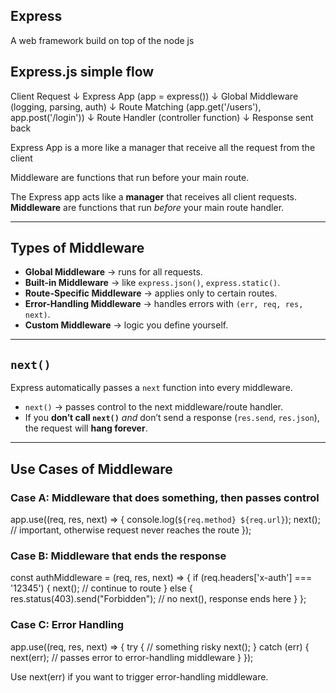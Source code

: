 ## Express
A web framework build on top of the node js

## Express.js simple flow
Client Request
      ↓
Express App (app = express())
      ↓
Global Middleware (logging, parsing, auth)
      ↓
Route Matching (app.get('/users'), app.post('/login'))
      ↓
Route Handler (controller function)
      ↓
Response sent back

Express App is a more like a manager that receive all the request from the client

Middleware are functions that run before your main route.

The Express app acts like a **manager** that receives all client requests.  
 **Middleware** are functions that run *before* your main route handler.  

---

## Types of Middleware

- **Global Middleware** → runs for all requests.  
- **Built-in Middleware** → like `express.json()`, `express.static()`.  
- **Route-Specific Middleware** → applies only to certain routes.  
- **Error-Handling Middleware** → handles errors with `(err, req, res, next)`.  
- **Custom Middleware** → logic you define yourself.  

---

## `next()`

Express automatically passes a `next` function into every middleware.  
- `next()` → passes control to the next middleware/route handler.  
- If you **don’t call `next()`** *and* don’t send a response (`res.send`, `res.json`), the request will **hang forever**.  

---

## Use Cases of Middleware

### Case A: Middleware that does something, then passes control
app.use((req, res, next) => {
  console.log(`${req.method} ${req.url}`);
  next(); // important, otherwise request never reaches the route
});


###  Case B: Middleware that ends the response
const authMiddleware = (req, res, next) => {
  if (req.headers['x-auth'] === '12345') {
    next(); // continue to route
  } else {
    res.status(403).send("Forbidden"); // no next(), response ends here
  }
};

###  Case C: Error Handling

app.use((req, res, next) => {
  try {
    // something risky
    next();
  } catch (err) {
    next(err); // passes error to error-handling middleware
  }
});

Use next(err) if you want to trigger error-handling middleware.

